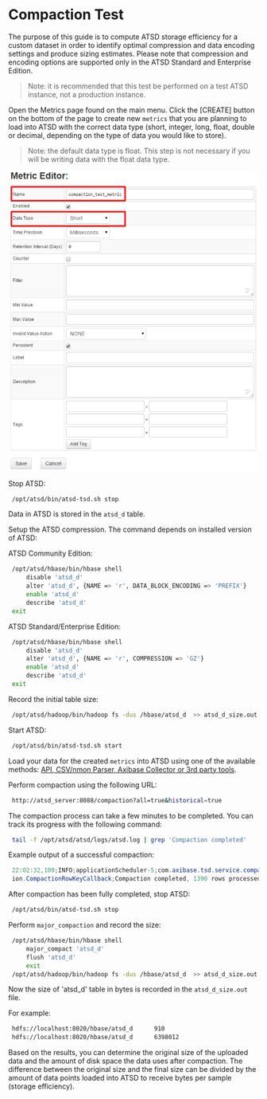 # Compaction Test


The purpose of this guide is to compute ATSD storage efficiency for a
custom dataset in order to identify optimal compression and data
encoding settings and produce sizing estimates. Please note that
compression and encoding options are supported only in the ATSD Standard and
Enterprise Edition.

> Note: it is recommended that this test be performed on a test ATSD
instance, not a production instance.

Open the Metrics page found on the main menu. Click the [CREATE] button on the
bottom of the page to create new `metrics` that you are planning to load
into ATSD with the correct data type (short, integer, long, float, double or decimal, 
depending on the type of data you would like to store).

> Note: the default data type is float. This step is not necessary if
you will be writing data with the float data type.

![](images/compaction_test_metric.png "compaction_test_metric")

Stop ATSD:

```sh
 /opt/atsd/bin/atsd-tsd.sh stop                                           
```

Data in ATSD is stored in the `atsd_d` table.

Setup the ATSD compression. The command depends on installed version of
ATSD:

ATSD Community Edition:

```sh
 /opt/atsd/hbase/bin/hbase shell                                          
     disable 'atsd_d'                                                     
     alter 'atsd_d', {NAME => 'r', DATA_BLOCK_ENCODING => 'PREFIX'}       
     enable 'atsd_d'                                                      
     describe 'atsd_d'                                                    
 exit                                                                     
```

ATSD Standard/Enterprise Edition:

```sh
 /opt/atsd/hbase/bin/hbase shell                                          
     disable 'atsd_d'                                                     
     alter 'atsd_d', {NAME => 'r', COMPRESSION => 'GZ'}                   
     enable 'atsd_d'                                                      
     describe 'atsd_d'                                                    
 exit                                                                     
```

Record the initial table size:

```sh
 /opt/atsd/hadoop/bin/hadoop fs -dus /hbase/atsd_d  >> atsd_d_size.out    
```

Start ATSD:

```sh
 /opt/atsd/bin/atsd-tsd.sh start                                          
```

Load your data for the created `metrics` into ATSD using one of the
available methods: [API, CSV/nmon Parser, Axibase Collector or 3rd party
tools](http://axibase.com/products/axibase-time-series-database/writing-data/ "Writing Data").

Perform compaction using the following URL:

```sh
 http://atsd_server:8088/compaction?all=true&historical=true              
```

The compaction process can take a few minutes to be completed. You can
track its progress with the following command:

```sh
 tail -f /opt/atsd/atsd/logs/atsd.log | grep 'Compaction completed'
```

Example output of a successful compaction:

```java
 22:02:32,100;INFO;applicationScheduler-5;com.axibase.tsd.service.compact 
 ion.CompactionRowKeyCallback;Compaction completed, 1390 rows processed   
```

After compaction has been fully completed, stop ATSD:

```sh
 /opt/atsd/bin/atsd-tsd.sh stop                                           
```

Perform `major_compaction` and record the size:

```sh
 /opt/atsd/hbase/bin/hbase shell                                          
     major_compact 'atsd_d'                                               
     flush 'atsd_d'                                                       
     exit                                                                 
 /opt/atsd/hadoop/bin/hadoop fs -dus /hbase/atsd_d  >> atsd_d_size.out    
```

Now the size of 'atsd\_d' table in bytes is recorded in the
`atsd_d_size.out` file.

For example:

```sh
 hdfs://localhost:8020/hbase/atsd_d      910                              
 hdfs://localhost:8020/hbase/atsd_d      6398012                          
```

Based on the results, you can determine the original size of the
uploaded data and the amount of disk space the data uses after
compaction. The difference between the original size and the final size
can be divided by the amount of data points loaded into ATSD to receive
bytes per sample (storage efficiency).
